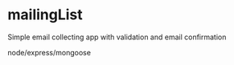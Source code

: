 # mailingList

Simple email collecting app with validation and email confirmation

node/express/mongoose
